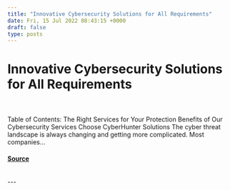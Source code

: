 ```yaml
---
title: "Innovative Cybersecurity Solutions for All Requirements"
date: Fri, 15 Jul 2022 08:43:15 +0000
draft: false
type: posts
---
```

# Innovative Cybersecurity Solutions for All Requirements

<br/>

<br/>
Table of Contents: The Right Services for Your Protection Benefits of Our Cybersecurity Services Choose CyberHunter Solutions The cyber threat landscape is always changing and getting more complicated. Most companies...

#### [Source](https://cyberhunter.solutions/innovative-cybersecurity-solutions-for-all-requirements/)

<br/>
---

